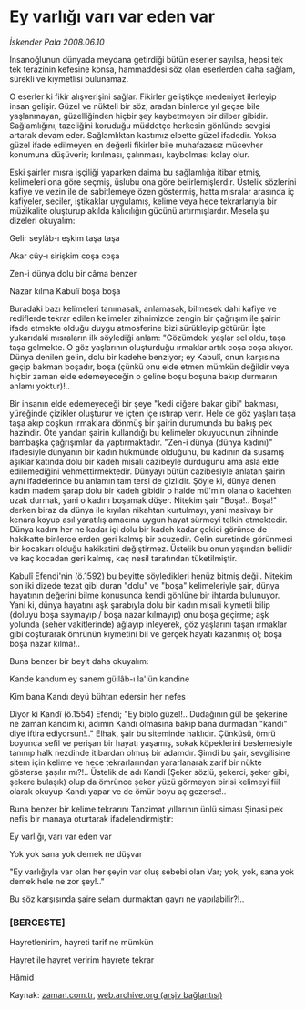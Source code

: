 # Ey varlığı varı var eden var

*İskender Pala 2008.06.10*

<tr><td class="metin" colspan="2" style="padding-top: 20px; padding-left: 5px; padding-right: 10px;">İnsanoğlunun dünyada meydana getirdiği bütün eserler sayılsa, hepsi tek tek terazinin kefesine konsa, hammaddesi söz olan eserlerden daha sağlam, sürekli ve kıymetlisi bulunamaz.</td></tr><tr><td class="metin" colspan="2" style="padding-top: 20px; padding-left: 5px; padding-right: 10px;"><p>O eserler ki fikir alışverişini sağlar. Fikirler geliştikçe medeniyet ilerleyip insan gelişir. Güzel ve nükteli bir söz, aradan binlerce yıl geçse bile yaşlanmayan, güzelliğinden hiçbir şey kaybetmeyen bir dilber gibidir. Sağlamlığını, tazeliğini koruduğu müddetçe herkesin gönlünde sevgisi artarak devam eder. Sağlamlıktan kastımız elbette güzel ifadedir. Yoksa güzel ifade edilmeyen en değerli fikirler bile muhafazasız mücevher konumuna düşüverir; kırılması, çalınması, kaybolması kolay olur.
<p>Eski şairler mısra işçiliği yaparken daima bu sağlamlığa itibar etmiş, kelimeleri ona göre seçmiş, üslubu ona göre belirlemişlerdir. Üstelik sözlerini kafiye ve vezin ile de sabitlemeye özen göstermiş, hatta mısralar arasında iç kafiyeler, seciler, iştikaklar uygulamış, kelime veya hece tekrarlarıyla bir müzikalite oluşturup akılda kalıcılığın gücünü artırmışlardır. Mesela şu dizeleri okuyalım:
<p>Gelir seylâb-ı eşkim taşa taşa
<p>Akar cûy-ı sirişkim coşa coşa
<p>Zen-i dünya dolu bir câma benzer
<p>Nazar kılma Kabulî boşa boşa
<p>Buradaki bazı kelimeleri tanımasak, anlamasak, bilmesek dahi kafiye ve rediflerde tekrar edilen kelimeler zihnimizde zengin bir çağrışım ile şairin ifade etmekte olduğu duygu atmosferine bizi sürükleyip götürür. İşte yukarıdaki mısraların ilk söylediği anlam: "Gözümdeki yaşlar sel oldu, taşa taşa gelmekte. O göz yaşlarının oluşturduğu ırmaklar artık coşa coşa akıyor. Dünya denilen gelin, dolu bir kadehe benziyor; ey Kabulî, onun karşısına geçip bakman boşadır, boşa (çünkü onu elde etmen mümkün değildir veya hiçbir zaman elde edemeyeceğin o geline boşu boşuna bakıp durmanın anlamı yoktur)!.. 
<p>Bir insanın elde edemeyeceği bir şeye "kedi ciğere bakar gibi" bakması, yüreğinde çizikler oluşturur ve içten içe ıstırap verir. Hele de göz yaşları taşa taşa akıp coşkun ırmaklara dönmüş bir şairin durumunda bu bakış pek hazindir. Öte yandan şairin kullandığı bu kelimeler okuyucunun zihninde bambaşka çağrışımlar da yaptırmaktadır. "Zen-i dünya (dünya kadını)" ifadesiyle dünyanın bir kadın hükmünde olduğunu, bu kadının da susamış aşıklar katında dolu bir kadeh misali cazibeyle durduğunu ama asla elde edilemediğini vehmettirmektedir. Dünyayı bütün cazibesiyle anlatan şairin aynı ifadelerinde bu anlamın tam tersi de gizlidir. Şöyle ki, dünya denen kadın madem şarap dolu bir kadeh gibidir o halde mü'min olana o kadehten uzak durmak, yani o kadını boşamak düşer. Nitekim şair "Boşa!.. Boşa!" derken biraz da dünya ile kıyılan nikahtan kurtulmayı, yani masivayı bir kenara koyup asıl yaratılış amacına uygun hayat sürmeyi telkin etmektedir. Dünya kadını her ne kadar içi dolu bir kadeh kadar çekici görünse de hakikatte binlerce erden geri kalmış bir acuzedir. Gelin suretinde görünmesi bir kocakarı olduğu hakikatini değiştirmez. Üstelik bu onun yaşından bellidir ve kaç kocadan geri kalmış, kaç nesil tarafından tüketilmiştir. 
<p>Kabulî Efendi'nin (ö.1592) bu beyitte söyledikleri henüz bitmiş değil. Nitekim son iki dizede tezat gibi duran "dolu" ve "boşa" kelimeleriyle şair, dünya hayatının değerini bilme konusunda kendi gönlüne bir ihtarda bulunuyor. Yani ki, dünya hayatını aşk şarabıyla dolu bir kadın misali kıymetli bilip (doluyu boşa saymayıp / boşa nazar kılmayıp) onu boşa geçirme; aşk yolunda (seher vakitlerinde) ağlayıp inleyerek, göz yaşlarını taşan ırmaklar gibi coşturarak ömrünün kıymetini bil ve gerçek hayatı kazanmış ol; boşa boşa nazar kılma!.. 
<p>Buna benzer bir beyit daha okuyalım: 
<p>Kande kandum ey sanem güllâb-ı la'lün kandine
<p>Kim bana Kandı deyü bühtan edersin her nefes 
<p>Diyor ki Kandî (ö.1554) Efendi; "Ey biblo güzel!.. Dudağının gül be şekerine ne zaman kandım ki, adımın Kandı olmasına bakıp bana durmadan "kandı" diye iftira ediyorsun!.." Elhak, şair bu siteminde haklıdır. Çünküsü, ömrü boyunca sefil ve perişan bir hayatı yaşamış, sokak köpeklerini beslemesiyle tanınıp halk nezdinde itibardan olmuş bir adamdır. Şimdi bu şair, sevgilisine sitem için kelime ve hece tekrarlarından yararlanarak zarif bir nükte gösterse şaşılır mı?!.. Üstelik de adı Kandi (Şeker sözlü, şekerci, şeker gibi, şekere bulaşık) olup da ömrünce şeker yüzü görmeyen birisi kelimeyi fiil olarak okuyup Kandı yapar ve de ömür boyu aç gezerse!.. 
<p>Buna benzer bir kelime tekrarını Tanzimat yıllarının ünlü siması Şinasi pek nefis bir manaya oturtarak ifadelendirmiştir:
<p>Ey varlığı, varı var eden var
<p>Yok yok sana yok demek ne düşvar
<p>"Ey varlığıyla var olan her şeyin var oluş sebebi olan Var; yok, yok, sana yok demek hele ne zor şey!.."
<p>Bu söz karşısında şaire selam durmaktan gayrı ne yapılabilir?!.. 
<p><h3>[BERCESTE]</h3>
<p>Hayretlenirim, hayreti tarif ne mümkün
<p>Hayret ile hayret veririm hayrete tekrar
<p>Hâmid<br/></p></p></p></p></p></p></p></p></p></p></p></p></p></p></p></p></p></p></p></p></p></p></td></tr>

Kaynak: [zaman.com.tr](http://zaman.com.tr/yazar.do?yazino=700170), [web.archive.org (arşiv bağlantısı)](http://web.archive.org/web/20080716030306/http://www.zaman.com.tr:80/yazar.do?yazino=700170)
